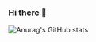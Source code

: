 ### Hi there 👋

<!--
**MoRoble/MoRoble** is a ✨ _special_ ✨ repository because its `README.md` (this file) appears on your GitHub profile.

Here are some ideas to get you started:

- 🔭 I’m currently working on Projects on AWS cloud solutions
- 🌱 I’m currently learning Terraform
- 👯 I’m looking to collaborate on cloud computiong
- 🤔 I’m looking for help with ...
- 💬 Ask me about ...
- 📫 How to reach me: ...
- 😄 Pronouns: ...
- ⚡ Fun fact: ...
-->

![Anurag's GitHub stats](https://github-readme-stats.vercel.app/api?username=MoRoble&theme=dark&show_icons=true)
